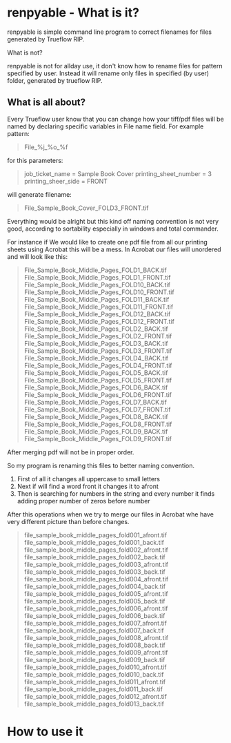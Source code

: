 # renpyable - What is it?

renpyable is simple command line program to correct filenames for files generated by Trueflow RIP.

What is not?

renpyable is not for allday use, it don't know how to rename files for pattern specified by user. Instead it will rename only files in specified (by  user) folder, generated by trueflow RIP.

## What is all about?

Every Trueflow user know that you can change how your tiff/pdf files will be named by declaring specific variables in File name field.
For example pattern:

> File_%j_%o_%f

for this parameters:

> job_ticket_name = Sample Book Cover
> printing_sheet_number = 3
> printing_sheer_side = FRONT

will generate filename:

> File_Sample_Book_Cover_FOLD3_FRONT.tif

Everything would be alright but this kind off naming convention is not very good, according to sortability especially in windows and total commander.

For instance if We would like to create one pdf file from all our printing sheets using Acrobat this will be a mess. In Acrobat our files will unordered and will look like this:

> File_Sample_Book_Middle_Pages_FOLD1_BACK.tif
> File_Sample_Book_Middle_Pages_FOLD1_FRONT.tif
> File_Sample_Book_Middle_Pages_FOLD10_BACK.tif
> File_Sample_Book_Middle_Pages_FOLD10_FRONT.tif
> File_Sample_Book_Middle_Pages_FOLD11_BACK.tif
> File_Sample_Book_Middle_Pages_FOLD11_FRONT.tif
> File_Sample_Book_Middle_Pages_FOLD12_BACK.tif
> File_Sample_Book_Middle_Pages_FOLD12_FRONT.tif
> File_Sample_Book_Middle_Pages_FOLD2_BACK.tif
> File_Sample_Book_Middle_Pages_FOLD2_FRONT.tif
> File_Sample_Book_Middle_Pages_FOLD3_BACK.tif
> File_Sample_Book_Middle_Pages_FOLD3_FRONT.tif
> File_Sample_Book_Middle_Pages_FOLD4_BACK.tif
> File_Sample_Book_Middle_Pages_FOLD4_FRONT.tif
> File_Sample_Book_Middle_Pages_FOLD5_BACK.tif
> File_Sample_Book_Middle_Pages_FOLD5_FRONT.tif
> File_Sample_Book_Middle_Pages_FOLD6_BACK.tif
> File_Sample_Book_Middle_Pages_FOLD6_FRONT.tif
> File_Sample_Book_Middle_Pages_FOLD7_BACK.tif
> File_Sample_Book_Middle_Pages_FOLD7_FRONT.tif
> File_Sample_Book_Middle_Pages_FOLD8_BACK.tif
> File_Sample_Book_Middle_Pages_FOLD8_FRONT.tif
> File_Sample_Book_Middle_Pages_FOLD9_BACK.tif
> File_Sample_Book_Middle_Pages_FOLD9_FRONT.tif


After merging pdf will not be in proper order.

So my program is renaming this files to better naming convention.

1. First of all it changes all uppercase to small letters
2. Next if will find a word front it changes it to afront
3. Then is searching for numbers in the string and every number it finds adding proper number of zeros before number

After this operations when we try to merge our files in Acrobat whe have very different picture than before changes.

> file_sample_book_middle_pages_fold001_afront.tif
> file_sample_book_middle_pages_fold001_back.tif
> file_sample_book_middle_pages_fold002_afront.tif
> file_sample_book_middle_pages_fold002_back.tif
> file_sample_book_middle_pages_fold003_afront.tif
> file_sample_book_middle_pages_fold003_back.tif
> file_sample_book_middle_pages_fold004_afront.tif
> file_sample_book_middle_pages_fold004_back.tif
> file_sample_book_middle_pages_fold005_afront.tif
> file_sample_book_middle_pages_fold005_back.tif
> file_sample_book_middle_pages_fold006_afront.tif
> file_sample_book_middle_pages_fold006_back.tif
> file_sample_book_middle_pages_fold007_afront.tif
> file_sample_book_middle_pages_fold007_back.tif
> file_sample_book_middle_pages_fold008_afront.tif
> file_sample_book_middle_pages_fold008_back.tif
> file_sample_book_middle_pages_fold009_afront.tif
> file_sample_book_middle_pages_fold009_back.tif
> file_sample_book_middle_pages_fold010_afront.tif
> file_sample_book_middle_pages_fold010_back.tif
> file_sample_book_middle_pages_fold011_afront.tif
> file_sample_book_middle_pages_fold011_back.tif
> file_sample_book_middle_pages_fold012_afront.tif
> file_sample_book_middle_pages_fold013_back.tif


# How to use it